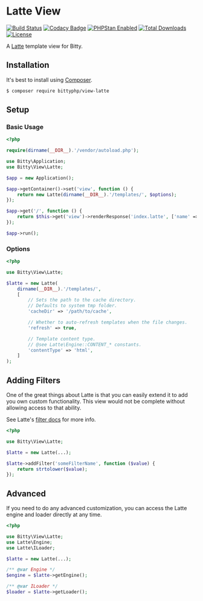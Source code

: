 # Latte View

[![Build Status](https://travis-ci.org/bittyphp/view-latte.svg?branch=master)](https://travis-ci.org/bittyphp/view-latte)
[![Codacy Badge](https://api.codacy.com/project/badge/Coverage/6b7785db455a42f39fde71b2c47ed6bb)](https://www.codacy.com/app/bittyphp/view-latte)
[![PHPStan Enabled](https://img.shields.io/badge/PHPStan-enabled-brightgreen.svg?style=flat)](https://github.com/phpstan/phpstan)
[![Total Downloads](https://poser.pugx.org/bittyphp/view-latte/downloads)](https://packagist.org/packages/bittyphp/view-latte)
[![License](https://poser.pugx.org/bittyphp/view-latte/license)](https://packagist.org/packages/bittyphp/view-latte)

A [Latte](https://latte.nette.org/) template view for Bitty.

## Installation

It's best to install using [Composer](https://getcomposer.org/).

```sh
$ composer require bittyphp/view-latte
```

## Setup

### Basic Usage

```php
<?php

require(dirname(__DIR__).'/vendor/autoload.php');

use Bitty\Application;
use Bitty\View\Latte;

$app = new Application();

$app->getContainer()->set('view', function () {
    return new Latte(dirname(__DIR__).'/templates/', $options);
});

$app->get('/', function () {
    return $this->get('view')->renderResponse('index.latte', ['name' => 'Joe Schmoe']);
});

$app->run();

```

### Options

```php
<?php

use Bitty\View\Latte;

$latte = new Latte(
    dirname(__DIR__).'/templates/',
    [
        // Sets the path to the cache directory.
        // Defaults to system tmp folder.
        'cacheDir' => '/path/to/cache',

        // Whether to auto-refresh templates when the file changes.
        'refresh' => true,

        // Template content type.
        // @see Latte\Engine::CONTENT_* constants.
        'contentType' => 'html',
    ]
);

```

## Adding Filters

One of the great things about Latte is that you can easily extend it to add you own custom functionality. This view would not be complete without allowing access to that ability.

See Latte's [filter docs](https://latte.nette.org/en/filters#toc-usage) for more info.

```php
<?php

use Bitty\View\Latte;

$latte = new Latte(...);

$latte->addFilter('someFilterName', function ($value) {
    return strtolower($value);
});

```

## Advanced

If you need to do any advanced customization, you can access the Latte engine and loader directly at any time.

```php
<?php

use Bitty\View\Latte;
use Latte\Engine;
use Latte\ILoader;

$latte = new Latte(...);

/** @var Engine */
$engine = $latte->getEngine();

/** @var ILoader */
$loader = $latte->getLoader();

```
